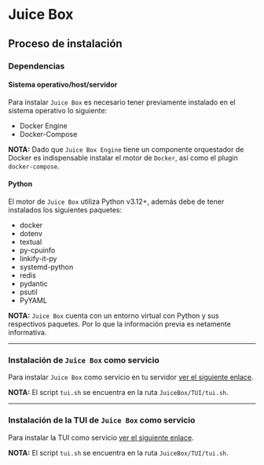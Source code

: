 # Juice Box

## Proceso de instalación

### Dependencias

#### Sistema operativo/host/servidor

Para instalar `Juice Box` es necesario tener previamente instalado en el sistema operativo lo siguiente:

- Docker Engine
- Docker-Compose

**NOTA:** Dado que `Juice Box Engine` tiene un componente orquestador de Docker es indispensable instalar el motor de `Docker`, así como el plugin `docker-compose`.

#### Python

El motor de `Juice Box` utiliza Python v3.12+, además debe de tener instalados los siguientes paquetes:

- docker
- dotenv
- textual
- py-cpuinfo
- linkify-it-py
- systemd-python
- redis
- pydantic
- psutil
- PyYAML

**NOTA:** `Juice Box` cuenta con un entorno virtual con Python y sus respectivos paquetes. Por lo que la información previa es netamente informativa.

---

### Instalación de `Juice Box` como servicio

Para instalar `Juice Box` como servicio en tu servidor [ver el siguiente enlace](JuiceBoxService.MD).

**NOTA:** El script `tui.sh` se encuentra en la ruta `JuiceBox/TUI/tui.sh`.

---

### Instalación de la TUI de `Juice Box` como servicio

Para instalar la TUI como servicio [ver el siguiente enlace](TUI.MD).

**NOTA:** El script `tui.sh` se encuentra en la ruta `JuiceBox/TUI/tui.sh`.